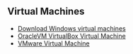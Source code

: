## Virtual Machines
- [Download Windows virtual machines](https://developer.microsoft.com/en-us/microsoft-edge/tools/vms)
- [OracleVM VirtualBox Virtual Machine](https://www.virtualbox.org/wiki/Downloads)
- [VMware Virtual Machine](https://www.vmware.com/)